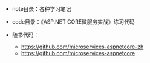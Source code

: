 
- note目录：各种学习笔记
- code目录：《ASP.NET CORE微服务实战》练习代码

- 随书代码：
  - https://github.com/microservices-aspnetcore-zh
  - https://github.com/microservices-aspnetcore